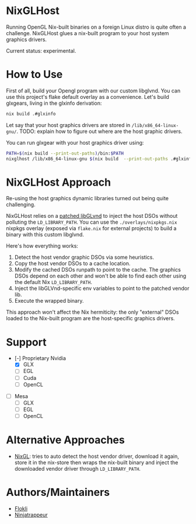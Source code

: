 # NixGLHost

Running OpenGL Nix-built binaries on a foreign Linux distro is quite often a challenge. NixGLHost glues a nix-built program to your host system graphics drivers.

Current status: experimental.

# How to Use

First of all, build your Opengl program with our custom libglvnd. You can use this project's flake default overlay as a convenience. Let's build glxgears, living in the glxinfo derivation:

```sh
nix build .#glxinfo
```

Let say that your host graphics drivers are stored in `/lib/x86_64-linux-gnu/`. TODO: explain how to figure out where are the host graphic drivers.

You can run glxgear with your host graphics driver using:

```sh
PATH=$(nix build --print-out-paths)/bin:$PATH
nixglhost /lib/x86_64-linux-gnu $(nix build  --print-out-paths .#glxinfo)/bin/glxgears
```

# NixGLHost Approach

Re-using the host graphics dynamic libraries turned out being quite challenging.

NixGLHost relies on a [patched libGLvnd](https://github.com/NinjaTrappeur/libglvnd/commit/f4dff011f78ecd5a69871d4a8ddf3c742de5f621) to inject the host DSOs without polluting the `LD_LIBRARY_PATH`. You can use the `./overlays/nixpkgs.nix` nixpkgs overlay (exposed via `flake.nix` for external projects) to build a binary with this custom libglvnd.

Here's how everything works:

1. Detect the host vendor graphic DSOs via some heuristics.
1. Copy the host vendor DSOs to a cache location.
1. Modify the cached DSOs runpath to point to the cache. The graphics DSOs depend on each other and won't be able to find each other using the default Nix `LD_LIBRARY_PATH`.
1. Inject the libGLVnd-specific env variables to point to the patched vendor lib.
1. Execute the wrapped binary.

This approach won't affect the Nix hermiticity: the only "external" DSOs loaded to the Nix-built program are the host-specific graphics drivers.

# Support

- [-] Proprietary Nvidia
  - [x] GLX
  - [ ] EGL
  - [ ] Cuda
  - [ ] OpenCL
- [ ] Mesa
  - [ ] GLX
  - [ ] EGL
  - [ ] OpenCL

# Alternative Approaches

-  [NixGL](https://github.com/guibou/nixGL): tries to auto detect the host vendor driver, download it again, store it in the nix-store then wraps the nix-built binary and inject the downloaded vendor driver through `LD_LIBRARY_PATH`.

# Authors/Maintainers

- [Flokli](https://flokli.de/)
- [Ninjatrappeur](https://alternativebit.fr/)
